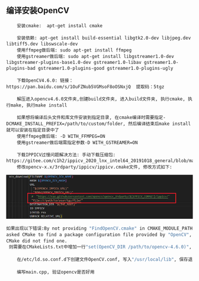 
## 编译安装OpenCV

        安装cmake:  apt-get install cmake

        安装依赖: apt-get install build-essential libgtk2.0-dev libjpeg.dev libtiff5.dev libswscale-dev
        使用ffmpeg做后端: sudo apt-get install ffmpeg
        使用gstreamer做后端: sudo apt-get install libgstreamer1.0-dev libgstreamer-plugins-base1.0-dev gstreamer1.0-libav gstreamer1.0-plugins-bad gstreamer1.0-plugins-good gstreamer1.0-plugins-ugly

        下载OpenCV4.6.0: 链接：https://pan.baidu.com/s/1OuFZNub5VGMsoF8oOSNxjQ  提取码：5tgz

        解压进入opencv4.6.0文件夹,创建build文件夹, 进入build文件夹, 执行cmake, 执行make, 执行make install

        如果想将编译后头文件和库文件安装到指定目录, 在cmake编译时需要指定-DCMAKE_INSTALL_PREFIX=/path/to/custom/folder, 然后编译结束后make install就可以安装在指定目录中了
        使用ffmpeg做后端: -D WITH_FFMPEG=ON
        使用gstreamer做后端需指定参数-D WITH_GSTREAMER=ON

        下载IPPICV过慢问题解决方法: 手动下载压缩包: https://gitee.com/c1h2/ippicv_2020_lnx_intel64_20191018_general/blob/master/ippicv_2020_lnx_intel64_20191018_general.tgz
        修改opencv-x.x/3rdparty/ippicv/ippicv.cmake文件, 修改方式如下:

![](assets/1.jpg)

```bash
如果出现以下错误:By not providing "FindOpenCV.cmake" in CMAKE_MODULE_PATH this project has
asked CMake to find a package configuration file provided by "OpenCV", but
CMake did not find one.
 则需要在CMakeLists.txt中增加一行"set(OpenCV_DIR /path/to/opencv-4.6.0)", 指定opencv源码的根目录

    在/etc/ld.so.conf.d下创建文件OpenCV.conf, 写入"/usr/local/lib", 保存退出执行sudo ldconfig, 使opencv的动态库可以被系统链接到

    编写main.cpp, 验证opencv是否好用
```



